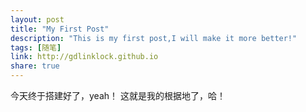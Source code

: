 ```yaml
---
layout: post
title: "My First Post"
description: "This is my first post,I will make it more better!"
tags: [随笔]
link: http://gdlinklock.github.io
share: true
---
```


今天终于搭建好了，yeah！
这就是我的根据地了，哈！
